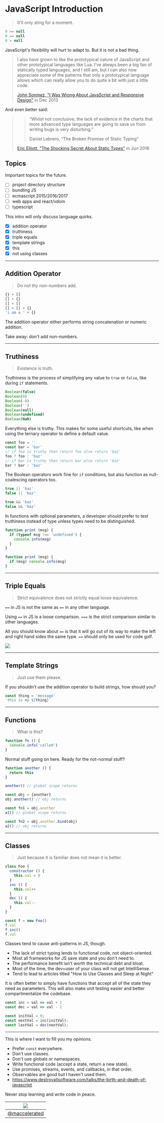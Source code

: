 # JavaScript Introduction
> It'll only sting for a moment.

```js
0 >= null
0 == null
0 > null
```

JavaScript's flexibility will hurt to adapt to. But it is not a bad thing.

> I also have grown to like the prototypical nature of JavaScript and other prototypical languages like Lua.  I’ve always been a big fan of statically typed languages, and I still am, but I can also now appreciate some of the patterns that only a prototypical language allows which can really allow you to do quite a bit with just a little code.
>
> [John Sonmez, "I Was Wrong About JavaScript and Responsive Design"](https://simpleprogrammer.com/2013/12/09/wrong-javascript-responsive-design/) in Dec 2013

And even better said:

> > “Whilst not conclusive, the lack of evidence in the charts that more advanced type languages are going to save us from writing bugs is very disturbing.” 
> >
> > Daniel Lebrero, “The Broken Promise of Static Typing”
>
> [Eric Elliott, "The Shocking Secret About Static Types"](https://medium.com/javascript-scene/the-shocking-secret-about-static-types-514d39bf30a3) in Jun 2016

## Topics

Important topics for the future.

- [ ] project directory structure
- [ ] bundling JS
- [ ] ecmascript 2015/2016/2017
- [ ] web apps and react/vdom
- [ ] typescript

This intro will only discuss language quirks.

- [x] addition operator
- [x] truthiness
- [x] triple equals
- [x] template strings
- [x] this
- [x] not using classes

---
## Addition Operator
> Do not thy non-numbers add.

```js
{} + []
[] + {}
[] + []
[] + [] + {}
'i am a ' + {}
```

The addition operator either performs string concatenation or numeric addition.

Take away: don't add non-numbers.

---
## Truthiness
> Existence is truth.

Truthiness is the process of simplifying any value to `true` or `false`, like during `if` statements.

```js
Boolean(false)
Boolean(0)
Boolean(-0)
Boolean('')
Boolean(null)
Boolean(undefined)
Boolean(NaN)
```

Everything else is truthy. This makes for some useful shortcuts, like when using the ternary operator to define a default value.

```js
const foo = ''
const bar = 'bar'
// if foo is truthy then return foo else return 'baz'
foo ? foo : 'baz'
// if bar is truthy then return bar else return 'baz'
bar ? bar : 'baz'
```

The Boolean operators work fine for `if` conditions, but also function as null-coalescing operators too.

```js
true || 'baz'
false || 'baz'
```

```js
true && 'baz'
false && 'baz'
```

In functions with optional parameters, a developer should prefer to test truthiness instead of type unless types need to be distinguished.

```js
function print (msg) {
  if (typeof msg !== 'undefined') {
    console.info(msg)
  }
}
```

```js
function print (msg) {
  if (msg) console.info(msg)
}
```

---
## Triple Equals
> Strict equivalence does not strictly equal loose equivalence.

`==` in JS is not the same as `==` in any other language.

Using `==` in JS is a loose comparison. `===` is the strict comparison similar to other languages.

All you should know about `==` is that it will go out of its way to make the left and right hand sides the same type. `==` should only be used for code golf.

![](6BYGcfx.jpg)

---
## Template Strings
> Just use them please.

If you shouldn't use the addition operator to build strings, how should you?

```js
const thing = 'message'
`this is my ${thing}`
```

---
## Functions
> What is this?

```js
function fn () {
  console.info('called')
}
```

Normal stuff going on here. Ready for the not-normal stuff?

```js
function another () {
  return this
}

another() // global scope returns

const obj = {another}
obj.another() // obj returns

const fn1 = obj.another
a1() // global scope returns

const fn2 = obj.another.bind(obj)
a2() // obj returns
```

---
## Classes
> Just because it is familiar does not mean it is better.

```js
class Foo {
  constructor () {
    this.val = 0
  }
  inc () {
    this.val++
  }
  dec () {
    this.val--
  }
}

const f = new Foo()
f.val
f.inc()
f.val
```

Classes tend to cause anti-patterns in JS, though.

- The lack of strict typing lends to functional code, not object-oriented.
- Most all frameworks for JS save state and you don't need to.
- The performance benefit isn't worth the technical debt and bloat.
- Most of the time, the dev+user of your class will not get IntelliSense.
- Tend to lead to articles titled "How to Use Classes and Sleep at Night"

It is often better to simply have functions that accept all of the state they need as parameters. This will also make unit testing easier and better compartmentalize the codebase.

```js
const inc = val => val + 1
const dec = val => val - 1

const initVal = 0;
const nextVal = inc(initVal);
const lastVal = dec(nextVal);
```

---
This is where I want to fill you my opinions.

- Prefer `const` everywhere.
- Don't use classes.
- Don't use globals or namespaces.
- Write functional code (accept a state, return a new state).
- Use promises, streams, events, and callbacks, in that order.
- Observables are good but I haven't used them.
- https://www.destroyallsoftware.com/talks/the-birth-and-death-of-javascript

Never stop learning and write code in peace.

|[![](https://github.com/maccelerated.png?size=100)](https://github.com/maccelerated)|
|---|
|[@maccelerated](https://github.com/maccelerated)|
